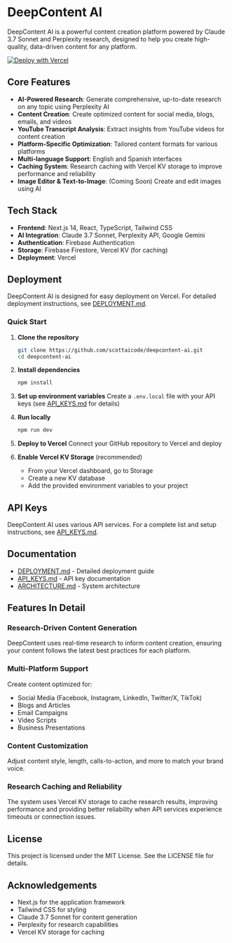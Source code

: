 # DeepContent AI

DeepContent AI is a powerful content creation platform powered by Claude 3.7 Sonnet and Perplexity research, designed to help you create high-quality, data-driven content for any platform.

[![Deploy with Vercel](https://vercel.com/button)](https://vercel.com/new/clone?repository-url=https%3A%2F%2Fgithub.com%2Fscottaicode%2Fdeepcontent-ai)

## Core Features

- **AI-Powered Research**: Generate comprehensive, up-to-date research on any topic using Perplexity AI
- **Content Creation**: Create optimized content for social media, blogs, emails, and videos
- **YouTube Transcript Analysis**: Extract insights from YouTube videos for content creation
- **Platform-Specific Optimization**: Tailored content formats for various platforms
- **Multi-language Support**: English and Spanish interfaces
- **Caching System**: Research caching with Vercel KV storage to improve performance and reliability
- **Image Editor & Text-to-Image**: (Coming Soon) Create and edit images using AI

## Tech Stack

- **Frontend**: Next.js 14, React, TypeScript, Tailwind CSS
- **AI Integration**: Claude 3.7 Sonnet, Perplexity API, Google Gemini
- **Authentication**: Firebase Authentication
- **Storage**: Firebase Firestore, Vercel KV (for caching)
- **Deployment**: Vercel

## Deployment

DeepContent AI is designed for easy deployment on Vercel. For detailed deployment instructions, see [DEPLOYMENT.md](./DEPLOYMENT.md).

### Quick Start

1. **Clone the repository**
   ```bash
   git clone https://github.com/scottaicode/deepcontent-ai.git
   cd deepcontent-ai
   ```

2. **Install dependencies**
   ```bash
   npm install
   ```

3. **Set up environment variables**
   Create a `.env.local` file with your API keys (see [API_KEYS.md](./API_KEYS.md) for details)

4. **Run locally**
   ```bash
   npm run dev
   ```

5. **Deploy to Vercel**
   Connect your GitHub repository to Vercel and deploy
   
6. **Enable Vercel KV Storage** (recommended)
   - From your Vercel dashboard, go to Storage
   - Create a new KV database
   - Add the provided environment variables to your project

## API Keys

DeepContent AI uses various API services. For a complete list and setup instructions, see [API_KEYS.md](./API_KEYS.md).

## Documentation

- [DEPLOYMENT.md](./DEPLOYMENT.md) - Detailed deployment guide
- [API_KEYS.md](./API_KEYS.md) - API key documentation
- [ARCHITECTURE.md](./ARCHITECTURE.md) - System architecture

## Features In Detail

### Research-Driven Content Generation

DeepContent uses real-time research to inform content creation, ensuring your content follows the latest best practices for each platform.

### Multi-Platform Support

Create content optimized for:
- Social Media (Facebook, Instagram, LinkedIn, Twitter/X, TikTok)
- Blogs and Articles
- Email Campaigns
- Video Scripts
- Business Presentations

### Content Customization

Adjust content style, length, calls-to-action, and more to match your brand voice.

### Research Caching and Reliability

The system uses Vercel KV storage to cache research results, improving performance and providing better reliability when API services experience timeouts or connection issues.

## License

This project is licensed under the MIT License. See the LICENSE file for details.

## Acknowledgements

- Next.js for the application framework
- Tailwind CSS for styling
- Claude 3.7 Sonnet for content generation
- Perplexity for research capabilities
- Vercel KV storage for caching